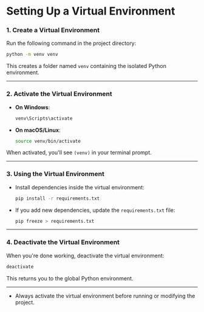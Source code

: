 # Setting Up a Virtual Environment

### 1. **Create a Virtual Environment**
Run the following command in the project directory:
```bash
python -m venv venv
```
This creates a folder named `venv` containing the isolated Python environment.

---

### 2. **Activate the Virtual Environment**

- **On Windows**:
  ```bash
  venv\Scripts\activate
  ```

- **On macOS/Linux**:
  ```bash
  source venv/bin/activate
  ```

When activated, you'll see `(venv)` in your terminal prompt.

---

### 3. **Using the Virtual Environment**

- Install dependencies inside the virtual environment:
  ```bash
  pip install -r requirements.txt
  ```

- If you add new dependencies, update the `requirements.txt` file:
  ```bash
  pip freeze > requirements.txt
  ```

---

### 4. **Deactivate the Virtual Environment**

When you're done working, deactivate the virtual environment:
```bash
deactivate
```

This returns you to the global Python environment.

---

- Always activate the virtual environment before running or modifying the project.